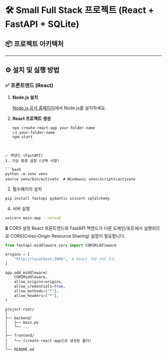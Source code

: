 # 🛠 Small Full Stack 프로젝트 (React + FastAPI + SQLite)

## 📦 프로젝트 아키텍처



---

## ⚙️ 설치 및 실행 방법

### ✅ 프론트엔드 (React)

1. **Node.js 설치**

   [Node.js 공식 홈페이지](https://nodejs.org/)에서 Node.js를 설치하세요.

2. **React 프로젝트 생성**

   ```bash
   npx create-react-app your-folder-name
   cd your-folder-name
   npm start
  ```


  ✅ 백엔드 (FastAPI)
1. 가상 환경 설정 (선택 사항)

```bash
python -m venv venv
source venv/bin/activate  # Windows는 venv\Scripts\activate
```

2. 필수패키지 설치
```bash
pip install fastapi pydantic uvicorn sqlalchemy
```

4. 서버 실행
```bash
uvicorn main:app --reload

```

🔒 CORS 설정
React 프론트엔드와 FastAPI 백엔드가 다른 도메인/포트에서 실행되므로 CORS(Cross-Origin Resource Sharing) 설정이 필요합니다.

```python
from fastapi.middleware.cors import CORSMiddleware

origins = [
    "http://localhost:3000",  # React 개발 서버 주소
]

app.add_middleware(
    CORSMiddleware,
    allow_origins=origins,
    allow_credentials=True,
    allow_methods=["*"],
    allow_headers=["*"],
)

```

```
project-root/
│
├── backend/
│   ├── main.py
│   └── ...
│
├── frontend/
│   └── (create-react-app으로 생성된 폴더)
│
└── README.md
```
